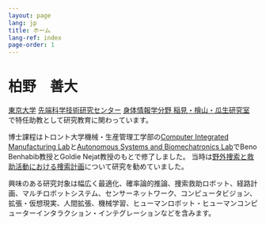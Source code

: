 ```yaml
---
layout: page
lang: jp
title: ホーム 
lang-ref: index
page-order: 1
---
```


# 柏野　善大

[東京大学](https://www.u-tokyo.ac.jp/en/) [先端科学技術研究センター](https://www.rcast.u-tokyo.ac.jp/ja/index.html) [身体情報学分野 稲見・檜山・瓜生研究室](https://star.rcast.u-tokyo.ac.jp/en/) で特任助教として研究教育に関わっています。


博士課程はトロント大学機械・生産管理工学部の[Computer Integrated Manufacturing Lab](https://cimlab.mie.utoronto.ca/)と[Autonomous Systems and Biomechatronics Lab](http://asblab.mie.utoronto.ca/)でBeno Benhabib教授とGoldie Nejat教授のもとで修了しました。
当時は[野外捜索と救助活動における捜索計画](../AutonomousWiSAR)について研究を勧めていました。

興味のある研究対象は幅広く最適化、確率論的推論、捜索救助ロボット、経路計画、マルチロボットシステム、センサーネットワーク、コンピュータビジョン、拡張・仮想現実、人間拡張、機械学習、ヒューマンロボット・ヒューマンコンピューターインタラクション・インテグレーションなどを含みます。